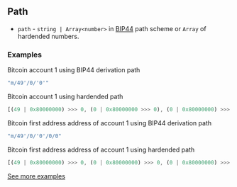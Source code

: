 ## Path
- `path` - `string | Array<number>` in [BIP44](https://github.com/trezor/trezor-firmware/blob/master/docs/misc/coins-bip44-paths.md#bip-44-derivation-paths) path scheme or `Array` of hardended numbers.
### Examples
Bitcoin account 1 using BIP44 derivation path
```javascript
"m/49'/0/'0'"
```
Bitcoin account 1 using hardended path
```javascript
[(49 | 0x80000000) >>> 0, (0 | 0x80000000 >>> 0), (0 | 0x80000000) >>> 0]
```
Bitcoin first address address of account 1 using BIP44 derivation path
```javascript
"m/49'/0/'0'/0/0"
```
Bitcoin first address address of account 1 using hardended path
```javascript
[(49 | 0x80000000) >>> 0, (0 | 0x80000000) >>> 0, (0 | 0x80000000) >>> 0, 0, 0]
```
[See more examples](https://github.com/bitcoin/bips/blob/master/bip-0044.mediawiki#examples)

